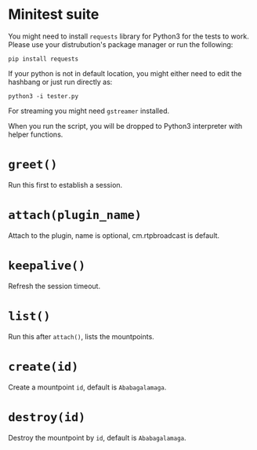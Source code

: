 # Minitest suite

You might need to install `requests` library for Python3 for the tests to work. Please use your
distrubution's package manager or run the following:
```
pip install requests
```

If your python is not in default location, you might either need to edit the hashbang or
just run directly as:
```
python3 -i tester.py
```

For streaming you might need `gstreamer` installed.

When you run the script, you will be dropped to Python3 interpreter with helper functions.

# `greet()`

Run this first to establish a session.

# `attach(plugin_name)`

Attach to the plugin, name is optional, cm.rtpbroadcast is default.

# `keepalive()`

Refresh the session timeout.

# `list()`

Run this after `attach()`, lists the mountpoints.

# `create(id)`

Create a mountpoint `id`, default is `Ababagalamaga`.

# `destroy(id)`

Destroy the mountpoint by `id`, default is `Ababagalamaga`.
